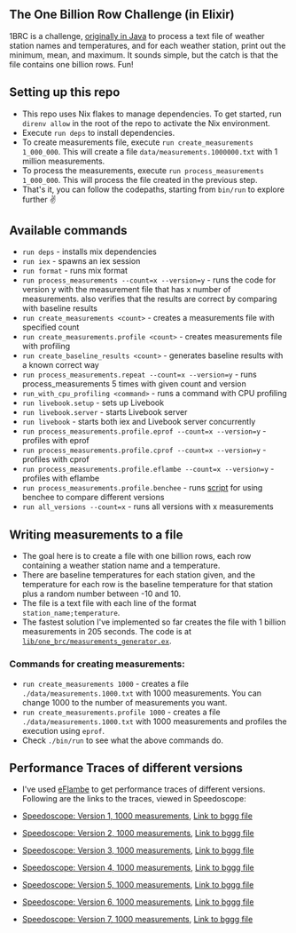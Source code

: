 ## The One Billion Row Challenge (in Elixir)

1BRC is a challenge, [originally in Java](https://github.com/gunnarmorling/1brc) to process a text file of weather station names and temperatures, and for each weather station, print out the minimum, mean, and maximum. It sounds simple, but the catch is that the file contains one billion rows. Fun!

## Setting up this repo

- This repo uses Nix flakes to manage dependencies. To get started, run `direnv allow` in the root of the repo to activate the Nix environment.
- Execute `run deps` to install dependencies.
- To create measurements file, execute `run create_measurements 1_000_000`. This will create a file `data/measurements.1000000.txt` with 1 million measurements.
- To process the measurements, execute `run process_measurements 1_000_000`. This will process the file created in the previous step.
- That's it, you can follow the codepaths, starting from `bin/run` to explore further ✌️

## Available commands

- `run deps` - installs mix dependencies
- `run iex` - spawns an iex session
- `run format` - runs mix format
- `run process_measurements --count=x --version=y` - runs the code for version y with the measurement file that has x number of measurements. also verifies that the results are correct by comparing with baseline results
- `run create_measurements <count>` - creates a measurements file with specified count
- `run create_measurements.profile <count>` - creates measurements file with profiling
- `run create_baseline_results <count>` - generates baseline results with a known correct way
- `run process_measurements.repeat --count=x --version=y` - runs process_measurements 5 times with given count and version
- `run_with_cpu_profiling <command>` - runs a command with CPU profiling
- `run livebook.setup` - sets up Livebook
- `run livebook.server` - starts Livebook server
- `run livebook` - starts both iex and Livebook server concurrently
- `run process_measurements.profile.eprof --count=x --version=y` - profiles with eprof
- `run process_measurements.profile.cprof --count=x --version=y` - profiles with cprof
- `run process_measurements.profile.eflambe --count=x --version=y` - profiles with eflambe
- `run process_measurements.profile.benchee` - runs [script](./benchee.exs) for using benchee to compare different versions
- `run all_versions --count=x` - runs all versions with x measurements

## Writing measurements to a file

- The goal here is to create a file with one billion rows, each row containing a weather station name and a temperature.
- There are baseline temperatures for each station given, and the temperature for each row is the baseline temperature for that station plus a random number between -10 and 10.
- The file is a text file with each line of the format `station_name;temperature`.
- The fastest solution I've implemented so far creates the file with 1 billion measurements in 205 seconds. The code is at [`lib/one_brc/measurements_generator.ex`](./lib/one_brc/measurements_generator.ex).

### Commands for creating measurements:

- `run create_measurements 1000` - creates a file `./data/measurements.1000.txt` with 1000 measurements. You can change 1000 to the number of measurements you want.
- `run create_measurements.profile 1000` - creates a file `./data/measurements.1000.txt` with 1000 measurements and profiles the execution using `eprof`.
- Check `./bin/run` to see what the above commands do.

## Performance Traces of different versions

- I've used [eFlambe](https://github.com/Stratus3D/eflambe) to get performance traces of different versions. Following are the links to the traces, viewed in Speedoscope:

- [Speedoscope: Version 1, 1000 measurements](https://www.speedscope.app/#profileURL=https://assets.rajrajhans.com/elixir-1brc-perf-traces/version-1-count-1000-eflambe-output.bggg&title=ex-1brc-v1), [Link to bggg file](https://assets.rajrajhans.com/elixir-1brc-perf-traces/version-1-count-1000-eflambe-output.bggg)
- [Speedoscope: Version 2, 1000 measurements](https://www.speedscope.app/#profileURL=https://assets.rajrajhans.com/elixir-1brc-perf-traces/version-2-count-1000-eflambe-output.bggg&title=ex-1brc-v2), [Link to bggg file](https://assets.rajrajhans.com/elixir-1brc-perf-traces/version-2-count-1000-eflambe-output.bggg&title=ex-1brc-v2)
- [Speedoscope: Version 3, 1000 measurements](https://www.speedscope.app/#profileURL=https://assets.rajrajhans.com/elixir-1brc-perf-traces/version-3-count-1000-eflambe-output.bggg&title=ex-1brc-v3), [Link to bggg file](https://assets.rajrajhans.com/elixir-1brc-perf-traces/version-3-count-1000-eflambe-output.bggg)
- [Speedoscope: Version 4, 1000 measurements](https://www.speedscope.app/#profileURL=https://assets.rajrajhans.com/elixir-1brc-perf-traces/version-4-count-1000-eflambe-output.bggg&title=ex-1brc-v4), [Link to bggg file](https://assets.rajrajhans.com/elixir-1brc-perf-traces/version-4-count-1000-eflambe-output.bggg)
- [Speedoscope: Version 5, 1000 measurements](https://www.speedscope.app/#profileURL=https://assets.rajrajhans.com/elixir-1brc-perf-traces/version-5-count-1000-eflambe-output.bggg&title=ex-1brc-v5), [Link to bggg file](https://assets.rajrajhans.com/elixir-1brc-perf-traces/version-5-count-1000-eflambe-output.bggg)
- [Speedoscope: Version 6, 1000 measurements](https://www.speedscope.app/#profileURL=https://assets.rajrajhans.com/elixir-1brc-perf-traces/version-6-count-1000-eflambe-output.bggg&title=ex-1brc-v6), [Link to bggg file](https://assets.rajrajhans.com/elixir-1brc-perf-traces/version-6-count-1000-eflambe-output.bggg)
- [Speedoscope: Version 7, 1000 measurements](https://www.speedscope.app/#profileURL=https://assets.rajrajhans.com/elixir-1brc-perf-traces/version-7-count-1000-eflambe-output.bggg&title=ex-1brc-v7), [Link to bggg file](https://assets.rajrajhans.com/elixir-1brc-perf-traces/version-7-count-1000-eflambe-output.bggg)
